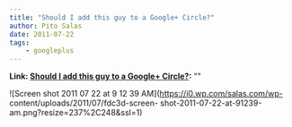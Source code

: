```yaml
---
title: "Should I add this guy to a Google+ Circle?"
author: Pito Salas
date: 2011-07-22
tags:
    - googleplus
---
```


**Link: [Should I add this guy to a Google+ Circle?](None):** ""



![Screen shot 2011 07 22 at 9 12 39 AM](https://i0.wp.com/salas.com/wp-
content/uploads/2011/07/fdc3d-screen-
shot-2011-07-22-at-91239-am.png?resize=237%2C248&ssl=1)


